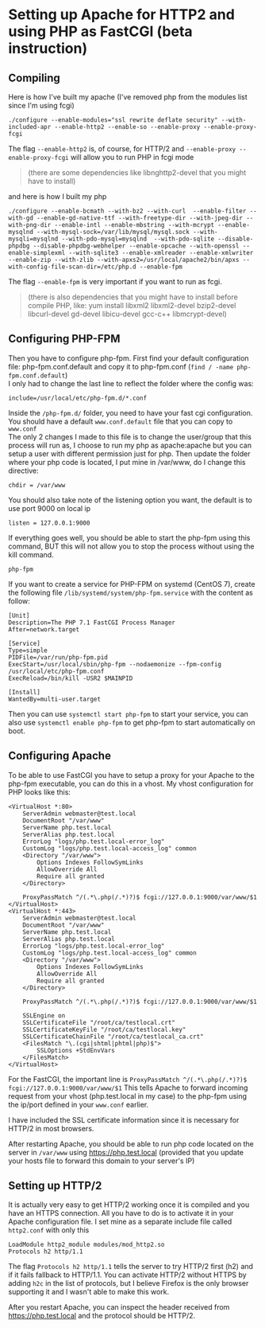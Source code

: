 # Setting up Apache for HTTP2 and using PHP as FastCGI (beta instruction)
## Compiling
Here is how I've built my apache (I've removed php from the modules list since I'm using fcgi)
```
./configure --enable-modules="ssl rewrite deflate security" --with-included-apr --enable-http2 --enable-so --enable-proxy --enable-proxy-fcgi
```

The flag ```--enable-http2``` is, of course, for HTTP/2 and ```--enable-proxy --enable-proxy-fcgi``` will allow you to run PHP in fcgi mode  
> (there are some dependencies like libnghttp2-devel that you might have to install)

and here is how I built my php
```
./configure --enable-bcmath --with-bz2 --with-curl  --enable-filter --with-gd --enable-gd-native-ttf --with-freetype-dir --with-jpeg-dir --with-png-dir --enable-intl --enable-mbstring --with-mcrypt --enable-mysqlnd --with-mysql-sock=/var/lib/mysql/mysql.sock --with-mysqli=mysqlnd --with-pdo-mysql=mysqlnd  --with-pdo-sqlite --disable-phpdbg --disable-phpdbg-webhelper --enable-opcache --with-openssl --enable-simplexml --with-sqlite3 --enable-xmlreader --enable-xmlwriter --enable-zip --with-zlib --with-apxs2=/usr/local/apache2/bin/apxs --with-config-file-scan-dir=/etc/php.d --enable-fpm
```
The flag ```--enable-fpm``` is very important if you want to run as fcgi.  
> (there is also dependencies that you might have to install before compile PHP, like: yum install libxml2 libxml2-devel bzip2-devel libcurl-devel gd-devel libicu-devel gcc-c++ libmcrypt-devel)

## Configuring PHP-FPM
Then you have to configure php-fpm. First find your default configuration file: php-fpm.conf.default and copy it to php-fpm.conf (```find / -name php-fpm.conf.default```)  
I only had to change the last line to reflect the folder where the config was:
```
include=/usr/local/etc/php-fpm.d/*.conf
```
Inside the ```/php-fpm.d/``` folder, you need to have your fast cgi configuration. You should have a default ```www.conf.default``` file that you can copy to ```www.conf```  
The only 2 changes I made to this file is to change the user/group that this process will run as, I choose to run my php as apache:apache but you can setup a user with different permission just for php. Then update the folder where your php code is located, I put mine in /var/www, do I change this directive:
```
chdir = /var/www
```
You should also take note of the listening option you want, the default is to use port 9000 on local ip
```
listen = 127.0.0.1:9000
```

If everything goes well, you should be able to start the php-fpm using this command, BUT this will not allow you to stop the process without using the kill command.
```
php-fpm
```

If you want to create a service for PHP-FPM on systemd (CentOS 7), create the following file ```/lib/systemd/system/php-fpm.service``` with the content as follow:
```
[Unit]
Description=The PHP 7.1 FastCGI Process Manager
After=network.target

[Service]
Type=simple
PIDFile=/var/run/php-fpm.pid
ExecStart=/usr/local/sbin/php-fpm --nodaemonize --fpm-config /usr/local/etc/php-fpm.conf
ExecReload=/bin/kill -USR2 $MAINPID

[Install]
WantedBy=multi-user.target
```

Then you can use ```systemctl start php-fpm``` to start your service, you can also use ```systemctl enable php-fpm``` to get php-fpm to start automatically on boot.

## Configuring Apache
To be able to use FastCGI you have to setup a proxy for your Apache to the php-fpm executable, you can do this in a vhost. My vhost configuration for PHP looks like this:
```
<VirtualHost *:80>
    ServerAdmin webmaster@test.local
    DocumentRoot "/var/www"
    ServerName php.test.local
    ServerAlias php.test.local
    ErrorLog "logs/php.test.local-error_log"
    CustomLog "logs/php.test.local-access_log" common
    <Directory "/var/www">
        Options Indexes FollowSymLinks
        AllowOverride All
        Require all granted
    </Directory>

    ProxyPassMatch ^/(.*\.php(/.*)?)$ fcgi://127.0.0.1:9000/var/www/$1
</VirtualHost>
<VirtualHost *:443>
    ServerAdmin webmaster@test.local
    DocumentRoot "/var/www"
    ServerName php.test.local
    ServerAlias php.test.local
    ErrorLog "logs/php.test.local-error_log"
    CustomLog "logs/php.test.local-access_log" common
    <Directory "/var/www">
        Options Indexes FollowSymLinks
        AllowOverride All
        Require all granted
    </Directory>

    ProxyPassMatch ^/(.*\.php(/.*)?)$ fcgi://127.0.0.1:9000/var/www/$1

    SSLEngine on
    SSLCertificateFile "/root/ca/testlocal.crt"
    SSLCertificateKeyFile "/root/ca/testlocal.key"
    SSLCertificateChainFile "/root/ca/testlocal_ca.crt"
    <FilesMatch "\.(cgi|shtml|phtml|php)$">
        SSLOptions +StdEnvVars
    </FilesMatch>
</VirtualHost>
```

For the FastCGI, the important line is ```ProxyPassMatch ^/(.*\.php(/.*)?)$ fcgi://127.0.0.1:9000/var/www/$1``` This tells Apache to forward incoming request from your vhost (php.test.local in my case) to the php-fpm using the ip/port defined in your ```www.conf``` earlier.

I have included the SSL certificate information since it is necessary for HTTP/2 in most browsers.

After restarting Apache, you should be able to run php code located on the server in ```/var/www``` using https://php.test.local (provided that you update your hosts file to forward this domain to your server's IP)

## Setting up HTTP/2
It is actually very easy to get HTTP/2 working once it is compiled and you have an HTTPS connection. All you have to do is to activate it in your Apache configuration file.
I set mine as a separate include file called ```http2.conf``` with only this
```
LoadModule http2_module modules/mod_http2.so
Protocols h2 http/1.1
```
The flag ```Protocols h2 http/1.1``` tells the server to try HTTP/2 first (h2) and if it fails fallback to HTTP/1.1. You can activate HTTP/2 without HTTPS by adding ```h2c``` in the list of protocols, but I believe Firefox is the only browser supporting it and I wasn't able to make this work.

After you restart Apache, you can inspect the header received from https://php.test.local and the protocol should be HTTP/2.

